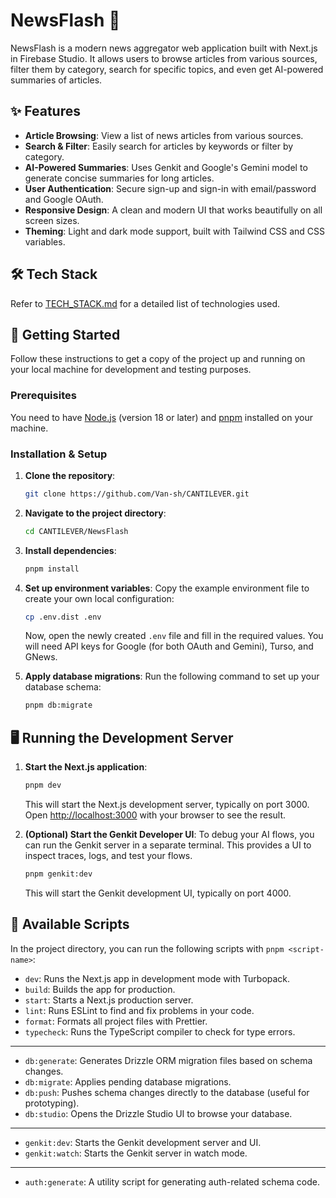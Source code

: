 # NewsFlash 🚀

NewsFlash is a modern news aggregator web application built with Next.js in Firebase Studio. It allows users to browse articles from various sources, filter them by category, search for specific topics, and even get AI-powered summaries of articles.

## ✨ Features

* **Article Browsing**: View a list of news articles from various sources.
* **Search & Filter**: Easily search for articles by keywords or filter by category.
* **AI-Powered Summaries**: Uses Genkit and Google's Gemini model to generate concise summaries for long articles.
* **User Authentication**: Secure sign-up and sign-in with email/password and Google OAuth.
* **Responsive Design**: A clean and modern UI that works beautifully on all screen sizes.
* **Theming**: Light and dark mode support, built with Tailwind CSS and CSS variables.

## 🛠️ Tech Stack

Refer to [TECH_STACK.md](./TECH_STACK.md) for a detailed list of technologies used.

## 🚀 Getting Started

Follow these instructions to get a copy of the project up and running on your local machine for development and testing purposes.

### Prerequisites

You need to have [Node.js](https://nodejs.org/) (version 18 or later) and [pnpm](https://pnpm.io/installation) installed on your machine.

### Installation & Setup

1. **Clone the repository**:

    ```bash
    git clone https://github.com/Van-sh/CANTILEVER.git
    ```

2. **Navigate to the project directory**:

    ```bash
    cd CANTILEVER/NewsFlash
    ```

3. **Install dependencies**:

    ```bash
    pnpm install
    ```

4. **Set up environment variables**:
   Copy the example environment file to create your own local configuration:

    ```bash
    cp .env.dist .env
    ```

   Now, open the newly created `.env` file and fill in the required values. You will need API keys for Google (for both OAuth and Gemini), Turso, and GNews.

5. **Apply database migrations**:
   Run the following command to set up your database schema:

    ```bash
    pnpm db:migrate
    ```

## 🖥️ Running the Development Server

1. **Start the Next.js application**:

    ```bash
    pnpm dev
    ```

    This will start the Next.js development server, typically on port 3000. Open [http://localhost:3000](http://localhost:3000) with your browser to see the result.

2. **(Optional) Start the Genkit Developer UI**:
    To debug your AI flows, you can run the Genkit server in a separate terminal. This provides a UI to inspect traces, logs, and test your flows.

    ```bash
    pnpm genkit:dev
    ```

    This will start the Genkit development UI, typically on port 4000.

## 📜 Available Scripts

In the project directory, you can run the following scripts with `pnpm <script-name>`:

* `dev`: Runs the Next.js app in development mode with Turbopack.
* `build`: Builds the app for production.
* `start`: Starts a Next.js production server.
* `lint`: Runs ESLint to find and fix problems in your code.
* `format`: Formats all project files with Prettier.
* `typecheck`: Runs the TypeScript compiler to check for type errors.

---

* `db:generate`: Generates Drizzle ORM migration files based on schema changes.
* `db:migrate`: Applies pending database migrations.
* `db:push`: Pushes schema changes directly to the database (useful for prototyping).
* `db:studio`: Opens the Drizzle Studio UI to browse your database.

---

* `genkit:dev`: Starts the Genkit development server and UI.
* `genkit:watch`: Starts the Genkit server in watch mode.

---

* `auth:generate`: A utility script for generating auth-related schema code.
